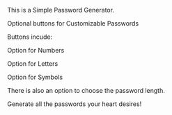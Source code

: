 This is a Simple Password Generator.

Optional buttons for Customizable Passwords

Buttons incude:

  Option for Numbers

  Option for Letters

  Option for Symbols

There is also an option to choose the password length.

Generate all the passwords your heart desires!
